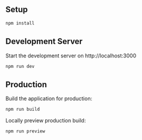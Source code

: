 ## Setup
```bash
npm install
```

## Development Server
Start the development server on http://localhost:3000
```bash
npm run dev
```

## Production
Build the application for production:
```bash
npm run build
```

Locally preview production build:
```bash
npm run preview
```
